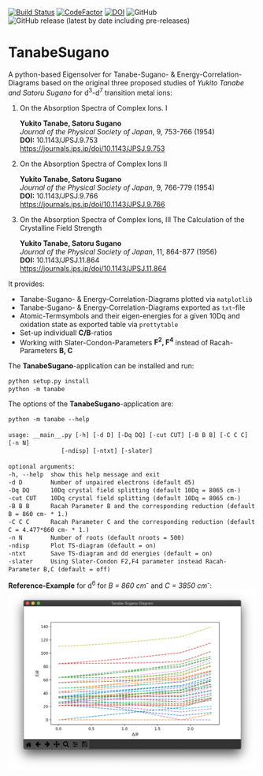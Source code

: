 [![Build Status](https://travis-ci.com/Anselmoo/TanabeSugano.svg?token=77iF1sqpzPpkXGuLWRs9&branch=master)](https://travis-ci.com/Anselmoo/TanabeSugano)
[![CodeFactor](https://www.codefactor.io/repository/github/anselmoo/tanabesugano/badge)](https://www.codefactor.io/repository/github/anselmoo/tanabesugano)
[![DOI](https://zenodo.org/badge/DOI/10.5281/zenodo.3402486.svg)](https://doi.org/10.5281/zenodo.3402486)
![GitHub](https://img.shields.io/github/license/Anselmoo/TanabeSugano)
![GitHub release (latest by date including pre-releases)](https://img.shields.io/github/v/release/Anselmoo/TanabeSugano?include_prereleases)



# TanabeSugano
A python-based Eigensolver for Tanabe-Sugano- & Energy-Correlation-Diagrams based on the original three proposed studies of *Yukito Tanabe and Satoru Sugano* for d<sup>3</sup>-d<sup>7</sup> transition metal ions:

1.  On the Absorption Spectra of Complex Ions. I
    
    **Yukito Tanabe, Satoru Sugano**  
    *Journal of the Physical Society of Japan*, 9, 753-766 (1954)  
    **DOI:** 10.1143/JPSJ.9.753  
    https://journals.jps.jp/doi/10.1143/JPSJ.9.753

2.  On the Absorption Spectra of Complex Ions II

    **Yukito Tanabe, Satoru Sugano**  
    *Journal of the Physical Society of Japan*, 9, 766-779 (1954)  
    **DOI:** 10.1143/JPSJ.9.766  
    https://journals.jps.jp/doi/10.1143/JPSJ.9.766
    
3.  On the Absorption Spectra of Complex Ions, III The Calculation of the Crystalline Field Strength

    **Yukito Tanabe, Satoru Sugano**  
    *Journal of the Physical Society of Japan*, 11, 864-877 (1956)  
    **DOI:** 10.1143/JPSJ.11.864  
    https://journals.jps.jp/doi/10.1143/JPSJ.11.864
    
It provides:

- Tanabe-Sugano- & Energy-Correlation-Diagrams plotted via `matplotlib`
- Tanabe-Sugano- & Energy-Correlation-Diagrams exported as `txt`-file
- Atomic-Termsymbols and their eigen-energies for a given 10Dq and oxidation state as exported table via `prettytable`
- Set-up individuall **C/B**-ratios
- Working with Slater-Condon-Parameters **F<sup>2</sup>, F<sup>4</sup>** instead of Racah-Parameters **B, C**

The **TanabeSugano**-application can be installed and run:

    python setup.py install
    python -m tanabe
    
The options of the **TanabeSugano**-application are:

    python -m tanabe --help
    
    usage: __main__.py [-h] [-d D] [-Dq DQ] [-cut CUT] [-B B B] [-C C C] [-n N]
                   [-ndisp] [-ntxt] [-slater]

    optional arguments:
    -h, --help  show this help message and exit
    -d D        Number of unpaired electrons (default d5)
    -Dq DQ      10Dq crystal field splitting (default 10Dq = 8065 cm-)
    -cut CUT    10Dq crystal field splitting (default 10Dq = 8065 cm-)
    -B B B      Racah Parameter B and the corresponding reduction (default B = 860 cm- * 1.)
    -C C C      Racah Parameter C and the corresponding reduction (default C = 4.477*860 cm- * 1.)
    -n N        Number of roots (default nroots = 500)
    -ndisp      Plot TS-diagram (default = on)
    -ntxt       Save TS-diagram and dd energies (default = on)
    -slater     Using Slater-Condon F2,F4 parameter instead Racah-Parameter B,C (default = off)


**Reference-Example** for d<sup>6</sup> for *B = 860 cm<sup>-</sup>* and *C = 3850 cm<sup>-</sup>*:  
![alt text-1](https://github.com/Anselmoo/TanabeSugano/blob/master/examples/TanabeSugano-diagram4d6.png "title-1")

